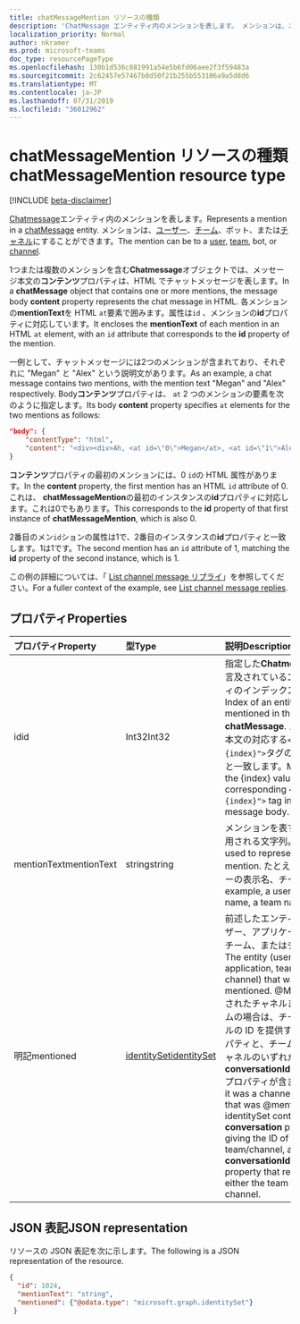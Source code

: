 ```yaml
---
title: chatMessageMention リソースの種類
description: 'ChatMessage エンティティ内のメンションを表します。 メンションは、ユーザー、チーム、ボット、またはチャネルにすることができます。 '
localization_priority: Normal
author: nkramer
ms.prod: microsoft-teams
doc_type: resourcePageType
ms.openlocfilehash: 130b1d536c881991a54e5b6fd06aee2f3f59483a
ms.sourcegitcommit: 2c62457e57467b8d50f21b255b553106a9a5d8d6
ms.translationtype: MT
ms.contentlocale: ja-JP
ms.lasthandoff: 07/31/2019
ms.locfileid: "36012962"
---
```

# <a name="chatmessagemention-resource-type"></a><span data-ttu-id="beb88-104">chatMessageMention リソースの種類</span><span class="sxs-lookup"><span data-stu-id="beb88-104">chatMessageMention resource type</span></span>

[!INCLUDE [beta-disclaimer](../../includes/beta-disclaimer.md)]

<span data-ttu-id="beb88-105">[Chatmessage](chatmessage.md)エンティティ内のメンションを表します。</span><span class="sxs-lookup"><span data-stu-id="beb88-105">Represents a mention in a [chatMessage](chatmessage.md) entity.</span></span> <span data-ttu-id="beb88-106">メンションは、[ユーザー](user.md)、[チーム](team.md)、ボット、または[チャネル](channel.md)にすることができます。</span><span class="sxs-lookup"><span data-stu-id="beb88-106">The mention can be to a [user](user.md), [team](team.md), bot, or [channel](channel.md).</span></span> 

<span data-ttu-id="beb88-107">1つまたは複数のメンションを含む**Chatmessage**オブジェクトでは、メッセージ本文の**コンテンツ**プロパティは、HTML でチャットメッセージを表します。</span><span class="sxs-lookup"><span data-stu-id="beb88-107">In a **chatMessage** object that contains one or more mentions, the message body **content** property represents the chat message in HTML.</span></span> <span data-ttu-id="beb88-108">各メンションの**mentionText**を HTML `at`要素で囲みます。属性は`id` 、メンションの**id**プロパティに対応しています。</span><span class="sxs-lookup"><span data-stu-id="beb88-108">It encloses the **mentionText** of each mention in an HTML `at` element, with an `id` attribute that corresponds to the **id** property of the mention.</span></span>

<span data-ttu-id="beb88-109">一例として、チャットメッセージには2つのメンションが含まれており、それぞれに "Megan" と "Alex" という説明文があります。</span><span class="sxs-lookup"><span data-stu-id="beb88-109">As an example, a chat message contains two mentions, with the mention text "Megan" and "Alex" respectively.</span></span> <span data-ttu-id="beb88-110">Body**コンテンツ**プロパティは、 `at` 2 つのメンションの要素を次のように指定します。</span><span class="sxs-lookup"><span data-stu-id="beb88-110">Its body **content** property specifies `at` elements for the two mentions as follows:</span></span>

``` json
"body": {
    "contentType": "html",
    "content": "<div><div>Ah, <at id=\"0\">Megan</at>, <at id=\"1\">Alex</at>, I saw them in a separate folder. Thanks!</div>\n</div>"
}
```

<span data-ttu-id="beb88-111">**コンテンツ**プロパティの最初のメンションには、0 `id`の HTML 属性があります。</span><span class="sxs-lookup"><span data-stu-id="beb88-111">In the **content** property, the first mention has an HTML `id` attribute of 0.</span></span> <span data-ttu-id="beb88-112">これは、 **chatMessageMention**の最初のインスタンスの**id**プロパティに対応します。これは0でもあります。</span><span class="sxs-lookup"><span data-stu-id="beb88-112">This corresponds to the **id** property of that first instance of **chatMessageMention**, which is also 0.</span></span>

<span data-ttu-id="beb88-113">2番目のメン`id`ションの属性は1で、2番目のインスタンスの**id**プロパティと一致します。1は1です。</span><span class="sxs-lookup"><span data-stu-id="beb88-113">The second mention has an `id` attribute of 1, matching the **id** property of the second instance, which is 1.</span></span>

<span data-ttu-id="beb88-114">この例の詳細については、「 [List channel message リプライ](../api/channel-list-messagereplies.md#example)」を参照してください。</span><span class="sxs-lookup"><span data-stu-id="beb88-114">For a fuller context of the example, see [List channel message replies](../api/channel-list-messagereplies.md#example).</span></span>

## <a name="properties"></a><span data-ttu-id="beb88-115">プロパティ</span><span class="sxs-lookup"><span data-stu-id="beb88-115">Properties</span></span>
| <span data-ttu-id="beb88-116">プロパティ</span><span class="sxs-lookup"><span data-stu-id="beb88-116">Property</span></span>     | <span data-ttu-id="beb88-117">型</span><span class="sxs-lookup"><span data-stu-id="beb88-117">Type</span></span>   |<span data-ttu-id="beb88-118">説明</span><span class="sxs-lookup"><span data-stu-id="beb88-118">Description</span></span>|
|:---------------|:--------|:----------|
|<span data-ttu-id="beb88-119">id</span><span class="sxs-lookup"><span data-stu-id="beb88-119">id</span></span>|<span data-ttu-id="beb88-120">Int32</span><span class="sxs-lookup"><span data-stu-id="beb88-120">Int32</span></span>|<span data-ttu-id="beb88-121">指定した**Chatmessage**で言及されているエンティティのインデックスです。</span><span class="sxs-lookup"><span data-stu-id="beb88-121">Index of an entity being mentioned in the specified **chatMessage**.</span></span> <span data-ttu-id="beb88-122">メッセージ本文の対応する`<at id="{index}">`タグの {index} 値と一致します。</span><span class="sxs-lookup"><span data-stu-id="beb88-122">Matches the {index} value in the corresponding `<at id="{index}">` tag in the message body.</span></span>|
|<span data-ttu-id="beb88-123">mentionText</span><span class="sxs-lookup"><span data-stu-id="beb88-123">mentionText</span></span>|<span data-ttu-id="beb88-124">string</span><span class="sxs-lookup"><span data-stu-id="beb88-124">string</span></span>|<span data-ttu-id="beb88-125">メンションを表すために使用される文字列。</span><span class="sxs-lookup"><span data-stu-id="beb88-125">String used to represent the mention.</span></span> <span data-ttu-id="beb88-126">たとえば、ユーザーの表示名、チーム名。</span><span class="sxs-lookup"><span data-stu-id="beb88-126">For example, a user's display name, a team name.</span></span>|
|<span data-ttu-id="beb88-127">明記</span><span class="sxs-lookup"><span data-stu-id="beb88-127">mentioned</span></span>|[<span data-ttu-id="beb88-128">identitySet</span><span class="sxs-lookup"><span data-stu-id="beb88-128">identitySet</span></span>](identityset.md)|<span data-ttu-id="beb88-129">前述したエンティティ (ユーザー、アプリケーション、チーム、またはチャネル)。</span><span class="sxs-lookup"><span data-stu-id="beb88-129">The entity (user, application, team, or channel) that was mentioned.</span></span>  <span data-ttu-id="beb88-130">@Mentioned されたチャネルまたはチームの場合は、チーム/チャネルの ID を提供する**会話**プロパティと、チームまたはチャネルのいずれかを表す**conversationIdentityType**プロパティが含まれます。</span><span class="sxs-lookup"><span data-stu-id="beb88-130">If it was a channel or team that was @mentioned, the identitySet contains a **conversation** property giving the ID of the team/channel, and a **conversationIdentityType** property that represents either the team or channel.</span></span>|


## <a name="json-representation"></a><span data-ttu-id="beb88-131">JSON 表記</span><span class="sxs-lookup"><span data-stu-id="beb88-131">JSON representation</span></span>

<span data-ttu-id="beb88-132">リソースの JSON 表記を次に示します。</span><span class="sxs-lookup"><span data-stu-id="beb88-132">The following is a JSON representation of the resource.</span></span>

<!-- {
  "blockType": "resource",
  "baseType": "microsoft.graph.entity",
  "@odata.type": "microsoft.graph.chatMessageMention"
}-->

```json
{
  "id": 1024,
  "mentionText": "string",
  "mentioned": {"@odata.type": "microsoft.graph.identitySet"}
 }

```

<!-- uuid: 8fcb5dbc-d5aa-4681-8e31-b001d5168d79
2015-10-25 14:57:30 UTC -->
<!--
{
  "type": "#page.annotation",
  "description": "chat mention resource",
  "keywords": "",
  "section": "documentation",
  "tocPath": "",
  "suppressions": []
}
-->

